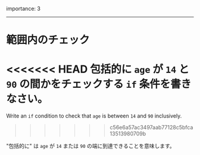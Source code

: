 importance: 3

---

# 範囲内のチェック

<<<<<<< HEAD
包括的に `age` が `14` と `90` の間かをチェックする `if` 条件を書きなさい。
=======
Write an `if` condition to check that `age` is between `14` and `90` inclusively.
>>>>>>> c56e6a57ac3497aab77128c5bfca13513980709b

"包括的に" は `age` が `14` または `90` の端に到達できることを意味します。
